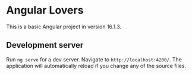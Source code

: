 # Angular Lovers

This is a basic Angular project in version 16.1.3.

## Development server

Run `ng serve` for a dev server. Navigate to `http://localhost:4200/`. The application will automatically reload if you change any of the source files.

